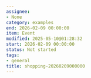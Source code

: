 ```yaml
---
assignee:
- None
category: examples
end: 2026-02-09 00:00:00
item: Event
modified: 2025-05-10@01:28:32
start: 2026-02-09 00:00:00
status: Not started
tags:
- general
title: shopping-20260209000000
---
```


